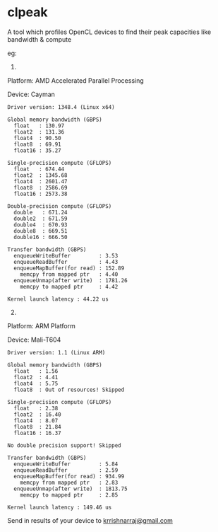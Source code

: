 clpeak
======

A tool which profiles OpenCL devices to find their peak capacities like bandwidth & compute

eg:

1.
Platform: AMD Accelerated Parallel Processing

  Device: Cayman
  
    Driver version: 1348.4 (Linux x64)

    Global memory bandwidth (GBPS)
      float   : 130.97
      float2  : 131.36
      float4  : 90.50
      float8  : 69.91
      float16 : 35.27

    Single-precision compute (GFLOPS)
      float   : 674.44
      float2  : 1345.68
      float4  : 2601.47
      float8  : 2586.69
      float16 : 2573.38

    Double-precision compute (GFLOPS)
      double   : 671.24
      double2  : 671.59
      double4  : 670.93
      double8  : 669.51
      double16 : 666.50

    Transfer bandwidth (GBPS)
      enqueueWriteBuffer         : 3.53
      enqueueReadBuffer          : 4.43
      enqueueMapBuffer(for read) : 152.89
        memcpy from mapped ptr   : 4.40
      enqueueUnmap(after write)  : 1781.26
        memcpy to mapped ptr     : 4.42

    Kernel launch latency : 44.22 us


2.
Platform: ARM Platform

  Device: Mali-T604
  
    Driver version: 1.1 (Linux ARM)

    Global memory bandwidth (GBPS)
      float   : 1.56
      float2  : 4.41
      float4  : 5.75
      float8  : Out of resources! Skipped

    Single-precision compute (GFLOPS)
      float   : 2.38
      float2  : 16.40
      float4  : 8.07
      float8  : 21.84
      float16 : 16.37

    No double precision support! Skipped

    Transfer bandwidth (GBPS)
      enqueueWriteBuffer         : 5.84
      enqueueReadBuffer          : 2.59
      enqueueMapBuffer(for read) : 934.99
        memcpy from mapped ptr   : 2.83
      enqueueUnmap(after write)  : 1813.75
        memcpy to mapped ptr     : 2.85

    Kernel launch latency : 149.46 us


Send in results of your device to krrishnarraj@gmail.com
